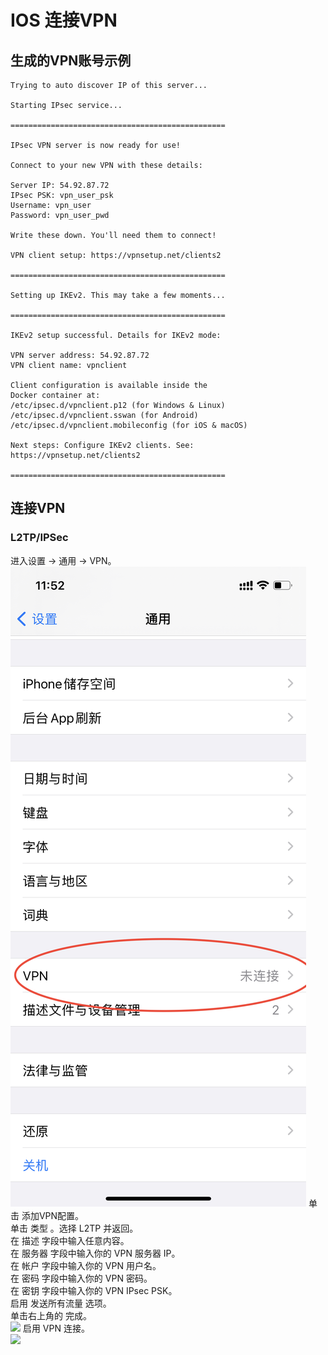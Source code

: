 # IOS 连接VPN

## 生成的VPN账号示例

```text
Trying to auto discover IP of this server...

Starting IPsec service...

================================================

IPsec VPN server is now ready for use!

Connect to your new VPN with these details:

Server IP: 54.92.87.72
IPsec PSK: vpn_user_psk
Username: vpn_user
Password: vpn_user_pwd

Write these down. You'll need them to connect!

VPN client setup: https://vpnsetup.net/clients2

================================================

Setting up IKEv2. This may take a few moments...

================================================

IKEv2 setup successful. Details for IKEv2 mode:

VPN server address: 54.92.87.72
VPN client name: vpnclient

Client configuration is available inside the
Docker container at:
/etc/ipsec.d/vpnclient.p12 (for Windows & Linux)
/etc/ipsec.d/vpnclient.sswan (for Android)
/etc/ipsec.d/vpnclient.mobileconfig (for iOS & macOS)

Next steps: Configure IKEv2 clients. See:
https://vpnsetup.net/clients2

================================================
```

## 连接VPN

### L2TP/IPSec

进入设置 -> 通用 -> VPN。  
![](assets/ios/1.1.jpg)
单击 添加VPN配置。  
单击 类型 。选择 L2TP 并返回。  
在 描述 字段中输入任意内容。  
在 服务器 字段中输入你的 VPN 服务器 IP。  
在 帐户 字段中输入你的 VPN 用户名。  
在 密码 字段中输入你的 VPN 密码。  
在 密钥 字段中输入你的 VPN IPsec PSK。  
启用 发送所有流量 选项。  
单击右上角的 完成。  
![](assets/ios/1.2.jpg)
启用 VPN 连接。  
![](assets/ios/1.3.jpg)
